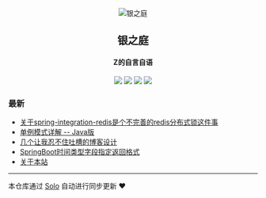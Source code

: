 <p align="center"><img alt="银之庭" src="https://zhengliwei.top/img/logo.png"></p><h2 align="center">
银之庭
</h2>

<h4 align="center">Z的自言自语</h4>
<p align="center"><a title="银之庭" target="_blank" href="https://github.com/fengdefangxiang/solo-blog"><img src="https://img.shields.io/github/last-commit/fengdefangxiang/solo-blog.svg?style=flat-square&color=FF9900"></a>
<a title="GitHub repo size in bytes" target="_blank" href="https://github.com/fengdefangxiang/solo-blog"><img src="https://img.shields.io/github/repo-size/fengdefangxiang/solo-blog.svg?style=flat-square"></a>
<a title="Solo Version" target="_blank" href="https://github.com/88250/solo/releases"><img src="https://img.shields.io/badge/solo-4.3.1-f1e05a.svg?style=flat-square&color=blueviolet"></a>
<a title="Hits" target="_blank" href="https://github.com/88250/hits"><img src="https://hits.b3log.org/fengdefangxiang/solo-blog.svg"></a></p>

### 最新

* [关于spring-integration-redis是个不完善的redis分布式锁这件事](https://zhengliwei.top:8080/articles/2020/09/28/1601301523721.html)
* [单例模式详解 -- Java版](https://zhengliwei.top:8080/articles/2020/09/25/1601044171878.html)
* [几个让我忍不住吐槽的博客设计](https://zhengliwei.top:8080/articles/2020/09/24/1600957280612.html)
* [SpringBoot时间类型字段指定返回格式](https://zhengliwei.top:8080/articles/2020/09/20/1600612063268.html)
* [关于本站](https://zhengliwei.top:8080/articles/2020/09/19/1600510347658.html)



---

本仓库通过 [Solo](https://github.com/88250/solo) 自动进行同步更新 ❤️ 